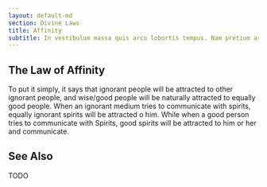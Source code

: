 ```yaml
---
layout: default-md
section: Divine Laws
title: Affinity
subtitle: In vestibulum massa quis arcu lobortis tempus. Nam pretium arcu in odio vulputate luctus.
---
```


## The Law of Affinity
To put it simply, it says that ignorant people will be attracted to other ignorant people, and wise/good people will be naturally attracted to equally good people. When an ignorant medium tries to communicate with spirits, equally ignorant spirits will be attracted o him. While when a good person tries to communicate with Spirits, good spirits will be attracted to him or her and communicate. 

## See Also

TODO